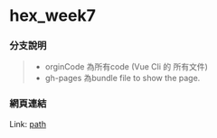 # hex_week7
### 分支說明
>- orginCode 為所有code (Vue Cli 的 所有文件)
>- gh-pages 為bundle file to show the page.
### 網頁連結
Link: [path](https://dyious.github.io/hex_week7/#/)
